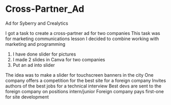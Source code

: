 # Cross-Partner_Ad

Ad for Syberry and Crealytics

I got a task to create a cross-partner ad for two companies
This task was for marketing communications lesson
I decided to combine working with marketing and programming

1. I have done slider for pictures
2. I made 2 slides in Canva for two companies
3. Put an ad into slider

The idea was to make a slider for touchscreen banners in the city
One company offers a competition for the best site for a foreign company
Invites authors of the best jobs for a technical interview
Best devs are sent to the foreign company on positions intern/junior
Foreign company pays first-one for site development

